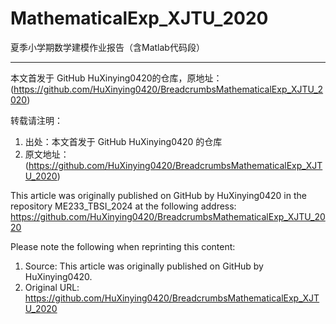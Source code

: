 # MathematicalExp_XJTU_2020
夏季小学期数学建模作业报告（含Matlab代码段）

--- 
本文首发于 GitHub HuXinying0420的仓库，原地址：(https://github.com/HuXinying0420/BreadcrumbsMathematicalExp_XJTU_2020)
 
转载请注明：
 
1. 出处：本文首发于 GitHub HuXinying0420 的仓库
2. 原文地址：(https://github.com/HuXinying0420/BreadcrumbsMathematicalExp_XJTU_2020)
 
This article was originally published on GitHub by HuXinying0420 in the repository ME233_TBSI_2024 at the following address: https://github.com/HuXinying0420/BreadcrumbsMathematicalExp_XJTU_2020

Please note the following when reprinting this content:

1. Source: This article was originally published on GitHub by HuXinying0420.
2. Original URL: https://github.com/HuXinying0420/BreadcrumbsMathematicalExp_XJTU_2020
